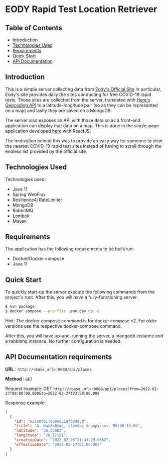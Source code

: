 # EODY Rapid Test Location Retriever

## Table of Contents
- [Introduction](#introduction)
- [Technologies Used](#tech-stack)
- [Requirements](#requirements)
- [Quick Start](#quick-start)
- [API Documentation](#api-doc)

## Introduction <a name="introduction"/>
This is a simple server collecting data from [Eody's Official Site](https://eody.gov.gr/komy-testing-eody/)
In particular, Eody's site provides daily the sites conducting for free COVID-19 rapid tests. Those sites
are collected from the server, translated with [Here's Geocoding API](https://developer.here.com/products/geocoding-and-search)
to a latitude-longitude pair (so as they can be represented on a map) and lastly they are saved on a MongoDB.

The server also exposes an API with those data so as a front-end application can display that data on a map.
This is done in the single-page application developed [here](https://github.com/kostasmantz/eody-covid-map) with ReactJS.

The motivation behind this was to provide an easy way for someone to view the nearest COVID-19 rapid test sites
instead of having to scroll through the endless list provided by the official site.

## Technologies Used <a name="tech-stack"/>
Technologies used:
- Java 11
- Spring WebFlux
- Resilience4j RateLimiter
- MongoDB
- RabbitMQ
- Lombok
- Maven

## Requirements <a name="requirements"/>
The application has the following requirements to be built/run:
- Docker/Docker compose
- Java 11

## Quick Start <a name="quick-start"/>
To quickly start-up the server execute the following commands from the project's root. 
After this, you will have a fully-functioning server.

```bash
$ mvn package
$ docker compose --env-file .env.dev up -d
```
Hint: The docker compose command is for docker compose v2. For older versions use the respective docker-compose
command.

After this, you will have up-and-running the server, a mongodb instance and a rabbitmq instance.
No further configuration is needed.

## API Documentation requirements <a name="api-doc"/>
**URL** : `http://<base_url>:8080/api/places`

**Method** : `GET`

Request example:
GET `http://<base_url>:8080/api/places?from=2022-02-27T00:00:00.000&to=2022-02-27T23:59:00.000`

Response example:
```json
[
  {
    "id": "621a9f017ce9e0219f9dde5d",
    "title": "Δ. Καλλιθέας, είσοδος Δημαρχείου, 09:30-15:00",
    "latitude": "36.33683",
    "longitude": "28.17151",
    "creationDate": "2022-02-26T21:43:29.066Z",
    "effectiveDate": "2022-02-27T01:00:00Z"
  }
]
```
